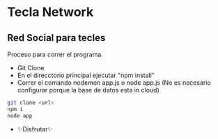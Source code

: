 # Tecla Network
## Red Social para tecles

Proceso  para correr el programa.

- Git Clone <url> 
- En el direcctorio principal ejecutar "npm install"
- Correr el comando nodemon app.js o node app.js (No es necesario configurar porque la base de datos esta in cloud)
```sh
git clone <url>
npm i
node app
```
- ✨Disfrutar✨


